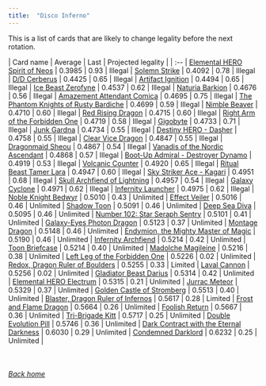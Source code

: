 ```yaml
---
title:  "Disco Inferno"
---
```


This is a list of cards that are likely to change legality before the next rotation.

| Card name | Average | Last | Projected legality |
| :-- |
[Elemental HERO Spirit of Neos](https://db.ygoprodeck.com/card/?search=Elemental%20HERO%20Spirit%20of%20Neos) | 0.3985 | 0.93 | Illegal |
[Solemn Strike](https://db.ygoprodeck.com/card/?search=Solemn%20Strike) | 0.4092 | 0.78 | Illegal |
[D/D Cerberus](https://db.ygoprodeck.com/card/?search=D/D%20Cerberus) | 0.4425 | 0.65 | Illegal |
[Artifact Ignition](https://db.ygoprodeck.com/card/?search=Artifact%20Ignition) | 0.4494 | 0.65 | Illegal |
[Ice Beast Zerofyne](https://db.ygoprodeck.com/card/?search=Ice%20Beast%20Zerofyne) | 0.4537 | 0.62 | Illegal |
[Naturia Barkion](https://db.ygoprodeck.com/card/?search=Naturia%20Barkion) | 0.4676 | 0.56 | Illegal |
[Amazement Attendant Comica](https://db.ygoprodeck.com/card/?search=Amazement%20Attendant%20Comica) | 0.4695 | 0.75 | Illegal |
[The Phantom Knights of Rusty Bardiche](https://db.ygoprodeck.com/card/?search=The%20Phantom%20Knights%20of%20Rusty%20Bardiche) | 0.4699 | 0.59 | Illegal |
[Nimble Beaver](https://db.ygoprodeck.com/card/?search=Nimble%20Beaver) | 0.4710 | 0.60 | Illegal |
[Red Rising Dragon](https://db.ygoprodeck.com/card/?search=Red%20Rising%20Dragon) | 0.4715 | 0.60 | Illegal |
[Right Arm of the Forbidden One](https://db.ygoprodeck.com/card/?search=Right%20Arm%20of%20the%20Forbidden%20One) | 0.4719 | 0.58 | Illegal |
[Gigobyte](https://db.ygoprodeck.com/card/?search=Gigobyte) | 0.4733 | 0.71 | Illegal |
[Junk Gardna](https://db.ygoprodeck.com/card/?search=Junk%20Gardna) | 0.4734 | 0.55 | Illegal |
[Destiny HERO - Dasher](https://db.ygoprodeck.com/card/?search=Destiny%20HERO%20-%20Dasher) | 0.4758 | 0.55 | Illegal |
[Clear Vice Dragon](https://db.ygoprodeck.com/card/?search=Clear%20Vice%20Dragon) | 0.4847 | 0.55 | Illegal |
[Dragonmaid Sheou](https://db.ygoprodeck.com/card/?search=Dragonmaid%20Sheou) | 0.4867 | 0.54 | Illegal |
[Vanadis of the Nordic Ascendant](https://db.ygoprodeck.com/card/?search=Vanadis%20of%20the%20Nordic%20Ascendant) | 0.4868 | 0.57 | Illegal |
[Boot-Up Admiral - Destroyer Dynamo](https://db.ygoprodeck.com/card/?search=Boot-Up%20Admiral%20-%20Destroyer%20Dynamo) | 0.4919 | 0.53 | Illegal |
[Volcanic Counter](https://db.ygoprodeck.com/card/?search=Volcanic%20Counter) | 0.4920 | 0.65 | Illegal |
[Ritual Beast Tamer Lara](https://db.ygoprodeck.com/card/?search=Ritual%20Beast%20Tamer%20Lara) | 0.4947 | 0.60 | Illegal |
[Sky Striker Ace - Kagari](https://db.ygoprodeck.com/card/?search=Sky%20Striker%20Ace%20-%20Kagari) | 0.4951 | 0.68 | Illegal |
[Skull Archfiend of Lightning](https://db.ygoprodeck.com/card/?search=Skull%20Archfiend%20of%20Lightning) | 0.4957 | 0.54 | Illegal |
[Galaxy Cyclone](https://db.ygoprodeck.com/card/?search=Galaxy%20Cyclone) | 0.4971 | 0.62 | Illegal |
[Infernity Launcher](https://db.ygoprodeck.com/card/?search=Infernity%20Launcher) | 0.4975 | 0.62 | Illegal |
[Noble Knight Bedwyr](https://db.ygoprodeck.com/card/?search=Noble%20Knight%20Bedwyr) | 0.5010 | 0.43 | Unlimited |
[Effect Veiler](https://db.ygoprodeck.com/card/?search=Effect%20Veiler) | 0.5016 | 0.46 | Unlimited |
[Shadow Toon](https://db.ygoprodeck.com/card/?search=Shadow%20Toon) | 0.5091 | 0.46 | Unlimited |
[Deep Sea Diva](https://db.ygoprodeck.com/card/?search=Deep%20Sea%20Diva) | 0.5095 | 0.46 | Unlimited |
[Number 102: Star Seraph Sentry](https://db.ygoprodeck.com/card/?search=Number%20102:%20Star%20Seraph%20Sentry) | 0.5101 | 0.41 | Unlimited |
[Galaxy-Eyes Photon Dragon](https://db.ygoprodeck.com/card/?search=Galaxy-Eyes%20Photon%20Dragon) | 0.5123 | 0.37 | Unlimited |
[Montage Dragon](https://db.ygoprodeck.com/card/?search=Montage%20Dragon) | 0.5148 | 0.46 | Unlimited |
[Endymion, the Mighty Master of Magic](https://db.ygoprodeck.com/card/?search=Endymion,%20the%20Mighty%20Master%20of%20Magic) | 0.5190 | 0.46 | Unlimited |
[Infernity Archfiend](https://db.ygoprodeck.com/card/?search=Infernity%20Archfiend) | 0.5214 | 0.42 | Unlimited |
[Toon Briefcase](https://db.ygoprodeck.com/card/?search=Toon%20Briefcase) | 0.5214 | 0.40 | Unlimited |
[Madolche Magileine](https://db.ygoprodeck.com/card/?search=Madolche%20Magileine) | 0.5216 | 0.38 | Unlimited |
[Left Leg of the Forbidden One](https://db.ygoprodeck.com/card/?search=Left%20Leg%20of%20the%20Forbidden%20One) | 0.5226 | 0.02 | Unlimited |
[Redox, Dragon Ruler of Boulders](https://db.ygoprodeck.com/card/?search=Redox,%20Dragon%20Ruler%20of%20Boulders) | 0.5255 | 0.33 | Limited |
[Laval Cannon](https://db.ygoprodeck.com/card/?search=Laval%20Cannon) | 0.5256 | 0.02 | Unlimited |
[Gladiator Beast Darius](https://db.ygoprodeck.com/card/?search=Gladiator%20Beast%20Darius) | 0.5314 | 0.42 | Unlimited |
[Elemental HERO Electrum](https://db.ygoprodeck.com/card/?search=Elemental%20HERO%20Electrum) | 0.5315 | 0.21 | Unlimited |
[Jurrac Meteor](https://db.ygoprodeck.com/card/?search=Jurrac%20Meteor) | 0.5329 | 0.37 | Unlimited |
[Golden Castle of Stromberg](https://db.ygoprodeck.com/card/?search=Golden%20Castle%20of%20Stromberg) | 0.5513 | 0.40 | Unlimited |
[Blaster, Dragon Ruler of Infernos](https://db.ygoprodeck.com/card/?search=Blaster,%20Dragon%20Ruler%20of%20Infernos) | 0.5617 | 0.28 | Limited |
[Frost and Flame Dragon](https://db.ygoprodeck.com/card/?search=Frost%20and%20Flame%20Dragon) | 0.5664 | 0.26 | Unlimited |
[Foolish Return](https://db.ygoprodeck.com/card/?search=Foolish%20Return) | 0.5667 | 0.36 | Unlimited |
[Tri-Brigade Kitt](https://db.ygoprodeck.com/card/?search=Tri-Brigade%20Kitt) | 0.5717 | 0.25 | Unlimited |
[Double Evolution Pill](https://db.ygoprodeck.com/card/?search=Double%20Evolution%20Pill) | 0.5746 | 0.36 | Unlimited |
[Dark Contract with the Eternal Darkness](https://db.ygoprodeck.com/card/?search=Dark%20Contract%20with%20the%20Eternal%20Darkness) | 0.6030 | 0.29 | Unlimited |
[Condemned Darklord](https://db.ygoprodeck.com/card/?search=Condemned%20Darklord) | 0.6232 | 0.25 | Unlimited |

<br>

###### [Back home](index)